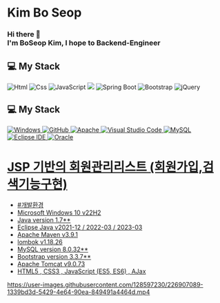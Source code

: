# Kim Bo Seop 
### Hi there 👋 </br>I'm BoSeop Kim, I hope to Backend-Engineer

## 💻 My Stack 
<img alt="Html" src ="https://img.shields.io/badge/HTML5-E34F26.svg?&style=for-the-badge&logo=HTML5&logoColor=white"/> <img alt="Css" src ="https://img.shields.io/badge/CSS3-1572B6.svg?&style=for-the-badge&logo=CSS3&logoColor=white"/> <img alt="JavaScript" src ="https://img.shields.io/badge/JavaScriipt-F7DF1E.svg?&style=for-the-badge&logo=JavaScript&logoColor=black"/>  <img src="https://img.shields.io/badge/JAVA-007396?style=for-the-badge&logo=java&logoColor=white"> <img alt="Spring Boot" src ="https://img.shields.io/badge/Spring Boot-6DB33F.svg?&style=for-the-badge&logo=Spring Boot&logoColor=white"/> <img alt="Bootstrap" src ="https://img.shields.io/badge/Bootstrap-7952B3.svg?&style=for-the-badge&logo=Bootstrap&logoColor=white"/> <img alt="jQuery" src ="https://img.shields.io/badge/jQuery-0769AD.svg?&style=for-the-badge&logo=jQuery&logoColor=white"/>


## 💻 My Stack
<a href = "https://github.com/Hun-Se"><img alt="Windows" src ="https://img.shields.io/badge/Windows-0078D6.svg?&style=for-the-badge&logo=Windows&logoColor=white"/>
<a href = "https://github.com/Hun-Se"><img alt="GitHub" src ="https://img.shields.io/badge/GitHub-181717.svg?&style=for-the-badge&logo=GitHub&logoColor=white"/>
<a href = "https://github.com/Hun-Se"><img alt="Apache" src ="https://img.shields.io/badge/Apache-D22128.svg?&style=for-the-badge&logo=Apache&logoColor=white"/>
<a href = "https://github.com/Hun-Se"><img alt="Visual Studio Code" src ="https://img.shields.io/badge/Visual Studio Code-007ACC.svg?&style=for-the-badge&logo=Visual Studio Code&logoColor=white"/> <a href = "https://github.com/Hun-Se"><img alt="MySQL" src ="https://img.shields.io/badge/MySQL-1572B6.svg?&style=for-the-badge&logo=MySQL&logoColor=white"/> <a href = "https://github.com/Hun-Se"><img alt="Eclipse IDE" src ="https://img.shields.io/badge/Eclipse IDE-2C2255.svg?&style=for-the-badge&logo=Eclipse IDE&logoColor=white"/> <a href = "https://github.com/Hun-Se"><img alt="Oracle" src ="https://img.shields.io/badge/Oracle-F80000.svg?&style=for-the-badge&logo=Oracle&logoColor=white"/>

# JSP 기반의 회원관리리스트 (회원가입,검색기능구현)

- #개발환경 
- Microsoft Windows 10 v22H2
- Java version 1.7**
- Eclipse Java v2021-12 / 2022-03 / 2023-03
- Apache Maven v3.9.1
- lombok v1.18.26
- MySQL version 8.0.32**
- Bootstrap version 3.3.7**
- Apache Tomcat v9.0.73
- HTML5 , CSS3 , JavaScript (ES5, ES6) , AJax






https://user-images.githubusercontent.com/128597230/226907089-1339bd3d-5429-4e64-90ea-849491a4464d.mp4

